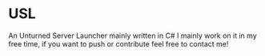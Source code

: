 # USL
An Unturned Server Launcher mainly written in C#
I mainly work on it in my free time, if you want to push or contribute feel free to contact me!
